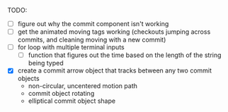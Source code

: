 TODO:
- [ ] figure out why the commit component isn't working
- [ ] get the animated moving tags working (checkouts jumping across commits, and cleaning moving with a new commit)
- [ ] for loop with multiple terminal inputs
	- [ ] function that figures out the time based on the length of the string being typed
- [x] create a commit arrow object that tracks between any two commit objects
    * non-circular, uncentered motion path
    * commit object rotating
    * elliptical commit object shape
